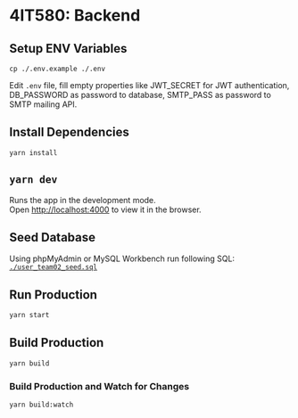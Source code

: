 # 4IT580: Backend

## Setup ENV Variables

```
cp ./.env.example ./.env
```
Edit `.env` file, fill empty properties like JWT_SECRET for JWT authentication, DB_PASSWORD as password to database, SMTP_PASS as password to SMTP mailing API.

## Install Dependencies

```bash
yarn install
```

## `yarn dev`

Runs the app in the development mode.\
Open [http://localhost:4000](http://localhost:4000) to view it in the browser.

## Seed Database

Using phpMyAdmin or MySQL Workbench run following SQL: [`./user_team02_seed.sql`](./user_team02_seed.sql)


## Run Production

```bash
yarn start
```

## Build Production

```bash
yarn build
```

### Build Production and Watch for Changes

```bash
yarn build:watch
```
